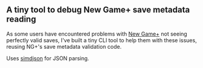 ## A tiny tool to debug New Game+ save metadata reading

As some users have encountered problems with [New Game+](https://github.com/alphanin9/CyberpunkNewGamePlus) not seeing perfectly valid saves, I've built a tiny CLI tool to help them with these issues, reusing NG+'s save metadata validation code.

Uses [simdjson](https://github.com/simdjson/simdjson) for JSON parsing.